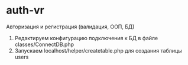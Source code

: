 # auth-vr
Авторизация и регистрация (валидация, ООП, БД)

1) Редактируем конфигурацию подключения к БД в файле classes/ConnectDB.php
2) Запускаем localhost/helper/createtable.php для создания таблицы users
